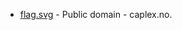 * [flag.svg](https://commons.wikimedia.org/wiki/File:Nøtterøy_komm.svg) - Public domain - caplex.no.
